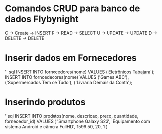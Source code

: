 # Comandos CRUD para banco de dados Flybynight

C -> Create -> INSERT
R -> READ -> SELECT
U -> UPDATE -> UPDATE
D -> DELETE -> DELETE

# Inserir dados em Fornecedores
'' sql
    INSERT INTO fornecedores(nome) VALUES ('Eletrônicos Tabajara');
    INSERT INTO forncededores(nome) VALUES
    ('Games ABC'),
    ('Supermercados Tem de Tudo'),
    ('Livraria Demais da Conta');

# Inserindo produtos
''sql
    INSERT INTO produtos(nome, descricao, preco, quantidade, fornecedor_id) VALUES (
        'Smartphone Galaxy S23', 
        'Equipamento com sistema Android e câmera FullHD',
        1599.50,
        20,
        1
        );